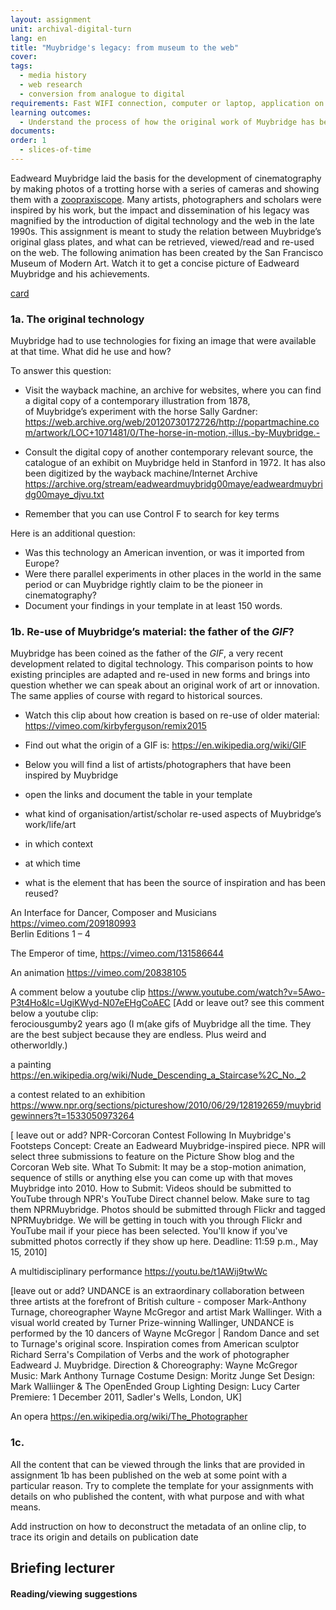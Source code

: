 ```yaml
---
layout: assignment
unit: archival-digital-turn
lang: en
title: "Muybridge's legacy: from museum to the web"
cover:
tags:
  - media history
  - web research
  - conversion from analogue to digital
requirements: Fast WIFI connection, computer or laptop, application on laptop or computer to view video,
learning outcomes:
  - Understand the process of how the original work of Muybridge has been re-used and explain its presence on the web 
documents:
order: 1
  - slices-of-time
---
```

Eadweard Muybridge laid the basis for the development of cinematography by making photos of a trotting horse with a series of
cameras and showing them with a [zoopraxiscope](https://en.wikipedia.org/wiki/Zoopraxiscope). Many artists, photographers and scholars were inspired by his work, but the impact and dissemination of his legacy was magnified by the introduction of digital technology and the web in the late 1990s. 
This assignment is meant to study the relation between Muybridge’s original glass plates, and what can be retrieved,
viewed/read and re-used on the web.
The following animation has been created by the San Francisco Museum of Modern Art. Watch it to get a concise picture of Eadweard Muybridge and his achievements.

[card](slices-of-time)

<!-- more -->

<!-- briefing-student -->

### 1a. The original technology
<!-- section-contents -->
Muybridge had to use technologies for fixing an image that were available at that time. What did he use and how? 

To answer this question:
- Visit the wayback machine, an archive for websites, where you can find a digital copy of a contemporary illustration from 1878,  
of Muybridge’s experiment with the horse Sally Gardner:
https://web.archive.org/web/20120730172726/http://popartmachine.com/artwork/LOC+1071481/0/The-horse-in-motion,-illus.-by-Muybridge.-  

- Consult the digital copy of another contemporary relevant source, the catalogue of an exhibit on Muybridge held in Stanford in 1972.
It has also been digitized by the wayback machine/Internet Archive
https://archive.org/stream/eadweardmuybridg00maye/eadweardmuybridg00maye_djvu.txt
- Remember that you can use Control F to search for key terms

Here is an additional question:
- Was this technology an American invention, or was it imported from Europe? 
- Were there parallel experiments in other places in the world in the same period or can Muybridge rightly claim to be the pioneer in cinematography? 
- Document your findings in your template in at least 150 words. 

<!-- section -->
### 1b. Re-use of Muybridge’s material: the father of the *GIF*?
<!-- section-contents -->

Muybridge has been coined as the father of the *GIF*, a very recent development related to digital technology. This comparison points to how existing principles are adapted and re-used in new forms and brings into question whether we can speak about an original work of art or innovation. The same applies of course with regard to historical sources.  

-  Watch this clip about how creation is based on re-use of older material:
   https://vimeo.com/kirbyferguson/remix2015
   
-  Find out what the origin of a GIF is:
   https://en.wikipedia.org/wiki/GIF

- Below you will find a list of artists/photographers that have been inspired by Muybridge
- open the links and document the table in your template

- what kind of organisation/artist/scholar re-used aspects of Muybridge’s work/life/art
- in which context
- at which time  
- what is the element that has been the source of inspiration and has been reused?  

An Interface for Dancer, Composer and Musicians
https://vimeo.com/209180993  
Berlin Editions 1 – 4

The Emperor of time,
https://vimeo.com/131586644

An animation
https://vimeo.com/20838105

A comment below a youtube clip 
https://www.youtube.com/watch?v=5Awo-P3t4Ho&lc=UgiKWyd-N07eEHgCoAEC
[Add or leave out? see this comment below a youtube clip:       
ferociousgumby2 years ago
(I m(ake gifs of Muybridge all the time. They are the best subject because they are endless. Plus weird and otherworldly.)

a painting
https://en.wikipedia.org/wiki/Nude_Descending_a_Staircase%2C_No._2

a contest related to an exhibition
https://www.npr.org/sections/pictureshow/2010/06/29/128192659/muybridgewinners?t=1533050973264

[ leave out or add? NPR-Corcoran Contest
Following In Muybridge's Footsteps
Concept: Create an Eadweard Muybridge-inspired piece. NPR will select three submissions to feature on the Picture Show blog and the Corcoran Web site. What To Submit: It may be a stop-motion animation, sequence of stills or anything else you can come up with that moves Muybridge into 2010.
How to Submit: Videos should be submitted to YouTube through NPR's YouTube Direct channel below. Make sure to tag them NPRMuybridge. Photos should be submitted through Flickr and tagged NPRMuybridge. We will be getting in touch with you through Flickr and YouTube mail if your piece has been selected. You'll know if you've submitted photos correctly if they show up here.
Deadline: 11:59 p.m., May 15, 2010]

A multidisciplinary performance
https://youtu.be/t1AWij9twWc

[leave out or add? UNDANCE is an extraordinary collaboration between three artists at the forefront of British culture - composer Mark-Anthony Turnage, choreographer Wayne McGregor and artist Mark Wallinger. With a visual world created by Turner Prize-winning Wallinger, UNDANCE is performed by the 10 dancers of Wayne McGregor | Random Dance and set to Turnage's original score. Inspiration comes from American sculptor Richard Serra's Compilation of Verbs and the work of photographer Eadweard J. Muybridge. Direction & Choreography: Wayne McGregor Music: Mark Anthony Turnage Costume Design: Moritz Junge Set Design: Mark Walliinger & The OpenEnded Group Lighting Design: Lucy Carter Premiere: 1 December 2011, Sadler's Wells, London, UK]

 An opera
 https://en.wikipedia.org/wiki/The_Photographer
<!-- section -->
### 1c.
<!-- section-contents -->
All the content that can be viewed through the links that are provided in assignment 1b has been published on the web at some point with a particular reason. Try to complete the template for your assignments with details on who published the content, with what purpose and with what means. 

Add instruction on how to deconstruct the metadata of an online clip, to trace its origin and details on publication date 

<!-- section -->

<!-- briefing-teacher -->
## Briefing lecturer


#### Reading/viewing  suggestions
